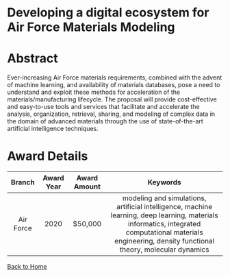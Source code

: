 
Developing a digital ecosystem for Air Force Materials Modeling
===============================================================

# Abstract


Ever-increasing Air Force materials requirements, combined with the advent of machine learning, and availability of materials databases, pose a need to understand and exploit these methods for acceleration of the materials/manufacturing lifecycle. The proposal will provide cost-effective and easy-to-use tools and services that facilitate and accelerate the analysis, organization, retrieval, sharing, and modeling of complex data in the domain of advanced materials through the use of state-of-the-art artificial intelligence techniques.  

# Award Details

|Branch|Award Year|Award Amount|Keywords|
| :---: | :---: | :---: | :---: |
|Air Force|2020|$50,000|modeling and simulations, artificial intelligence, machine learning, deep learning, materials informatics, integrated computational materials engineering, density functional theory, molecular dynamics|
  
  


[Back to Home](https://github.com/chrischow/dod_sbir_awards/DJ/#1707)